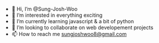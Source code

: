 - 👋 Hi, I’m @Sung-Josh-Woo
- 👀 I’m interested in everything exciting
- 🌱 I’m currently learning javascript & a bit of python
- 💞️ I’m looking to collaborate on web developement projects
- 📫 How to reach me sungjoshwoo8@gmail.com

<!---
      🥷
--->

